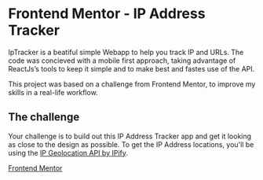 # Frontend Mentor - IP Address Tracker
IpTracker is a beatiful simple Webapp to help you track IP and URLs. 
The code was concieved with a mobile first approach, taking advantage of ReactJs’s tools to keep it simple and to make best and fastes use of the API.

This project was based on a challenge from Frontend Mentor, to improve my skills in a real-life workflow.

## The challenge

Your challenge is to build out this IP Address Tracker app and get it looking as close to the design as possible. 
To get the IP Address locations, you'll be using the [IP Geolocation API by IPify](https://geo.ipify.org/).

[Frontend Mentor](https://www.frontendmentor.io)
